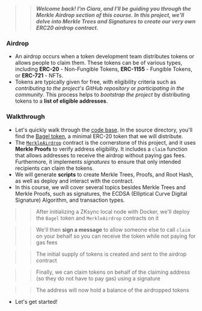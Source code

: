 >> ***Welcome back! I'm Ciara, and I'll be guiding you through the Merkle Airdrop section of this course. In this project, we'll delve into **Merkle Trees** and **Signatures** to create our very own _ERC20 airdrop contract_.***

### Airdrop
- An airdrop occurs when a token development team distributes tokens or allows people to claim them. These tokens can be of various types, including **ERC-20** - Non-Fungible Tokens, **ERC-1155** - Fungible Tokens, or **ERC-721** - NFTs.
- Tokens are typically given for free, with eligibility criteria such as *contributing to the project's GitHub repository* or *participating in the community*. This process helps to _bootstrap the project_ by distributing tokens to a **list of eligible addresses**.

### Walkthrough
- Let's quickly walk through the [code base](https://github.com/Cyfrin/foundry-merkle-airdrop-cu). In the source directory, you'll find the [Bagel token](https://github.com/Cyfrin/foundry-merkle-airdrop-cu/blob/main/src/BagelToken.sol), a minimal ERC-20 token that we will distribute.
- The [`MerkleAirdrop`](https://github.com/Cyfrin/foundry-merkle-airdrop-cu/blob/main/src/MerkleAirdrop.sol) contract is the cornerstone of this project, and it uses **Merkle Proofs** to verify address eligibility. It includes a `claim` function that allows addresses to receive the airdrop without paying gas fees. Furthermore, it implements _signatures_ to ensure that only intended recipients can claim the tokens.
- We will generate **scripts** to create Merkle Trees, Proofs, and Root Hash, as well as deploy and interact with the contract.
- In this course, we will cover several topics besides Merkle Trees and Merkle Proofs, such as signatures, the ECDSA (Elliptical Curve Digital Signature) Algorithm, and transaction types.

>> After initializing a ZKsync local node with Docker, we'll deploy the `Bagel` token and `MerkleAirdrop` contracts on it

>> We'll then **sign a message** to allow someone else to call `claim` on your behalf so you can receive the token while not paying for gas fees

>> The initial supply of tokens is created and sent to the airdrop contract

>> Finally, we can claim tokens on behalf of the claiming address (so they do not have to pay gas) using a signature

>> The address will now hold a balance of the airdropped tokens

- Let's get started!
